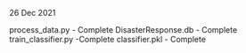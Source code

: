 26 Dec 2021

process_data.py - Complete
DisasterResponse.db - Complete
train_classifier.py -Complete
classifier.pkl - Complete